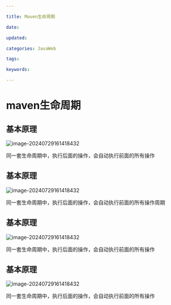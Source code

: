 ```yaml
---

title: Maven生命周期

date: 

updated: 

categories: JavaWeb

tags: 

keywords: 

---
```

# maven生命周期

## 基本原理

<img src="./../TyporaImage/image-20240729161418432.png" alt="image-20240729161418432"  />

同一套生命周期中，执行后面的操作，会自动执行前面的所有操作



## 基本原理

<img src="./../TyporaImage/image-20240729161418432.png" alt="image-20240729161418432"  />

同一套生命周期中，执行后面的操作，会自动执行前面的所有操作周期

## 基本原理

<img src="./../TyporaImage/image-20240729161418432.png" alt="image-20240729161418432"  />

同一套生命周期中，执行后面的操作，会自动执行前面的所有操作



## 基本原理

<img src="./../TyporaImage/image-20240729161418432.png" alt="image-20240729161418432"  />

同一套生命周期中，执行后面的操作，会自动执行前面的所有操作